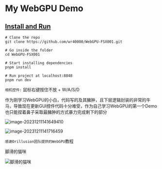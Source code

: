 # My WebGPU Demo

## [Install and Run](https://wr40000.github.io/WebGPU-FSX001/)

```
# Clone the repo
git clone https://github.com/wr40000/WebGPU-FSX001.git

# Go inside the folder
cd WebGPU-FSX001

# Start installing dependencies
pnpm install 

# Run project at localhost:8848
pnpm run dev
```

`相机控件:`  鼠标右键按住不放 + W/A/S/D

作为刚学习WebGPU的小白，代码写的及其臃肿，且下层逻辑封装的非常的牛马，导致现在更新GUI控件代码十分难受，作为自己学习WebGPU的第一个Demo也只能捏着鼻子采取最臃肿的方式暴力完成剩下的部分

![image-20231211141649410](http://139.159.253.241/WebGPU/image-20231211141649410.png)

![image-20231211141716459](http://139.159.253.241/WebGPU/image-20231211141716459.png)

`感谢Orillusion团队提供的WebGPU`教程

脚滑的猫咪

![脚滑的猫咪](http://139.159.253.241/WebGPU/%E8%84%9A%E6%BB%91%E7%9A%84%E7%8C%AB%E5%92%AA.gif)